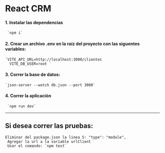 # React CRM

#### 1. Instalar las dependencias
	 `npm i`

#### 2. Crear un archivo .env en la raíz del proyecto con las siguentes variables:
	`VITE_API_URL=http://localhost:3000/clientes
	  VITE_DB_USER=root `

#### 3. Correr la base de datos:
	`json-server --watch db.json --port 3000`

#### 4. Correr la aplicación
	 `npm run dev`


------------


## Si desea correr las pruebas:
 	Eliminar del package.json la linea 5: "type": "module",
	 Agregar la url a la variable urlClient
	 Usar el comando: `npm test`



